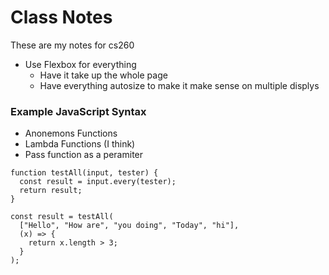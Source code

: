 # Class Notes

These are my notes for cs260

- Use Flexbox for everything
    - Have it take up the whole page
    - Have everything autosize to make it make sense on multiple displys
### Example JavaScript Syntax

* Anonemons Functions
* Lambda Functions (I think)
* Pass function as a peramiter
```{javascript}
function testAll(input, tester) {
  const result = input.every(tester);
  return result;
}

const result = testAll(
  ["Hello", "How are", "you doing", "Today", "hi"],
  (x) => {
    return x.length > 3;
  }
);
```
